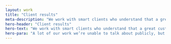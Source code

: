 ```yaml
---
layout: work
title: "Client results"
meta-description: "We work with smart clients who understand that a great customer experience is the key to excellent business"
hero-header: "Client results"
hero-text: "We work with smart clients who understand that a great customer experience is the key to excellent business"
hero-para: "A lot of our work we’re unable to talk about publicly, but get in touch to find out about clients we’ve helped in your industry."
---
```


